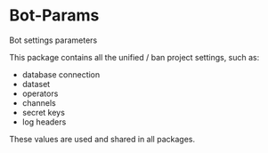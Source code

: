 # Bot-Params
Bot settings parameters

This package contains all the unified / ban project settings, such as:
* database connection
* dataset
* operators
* channels
* secret keys
* log headers

These values are used and shared in all packages.
